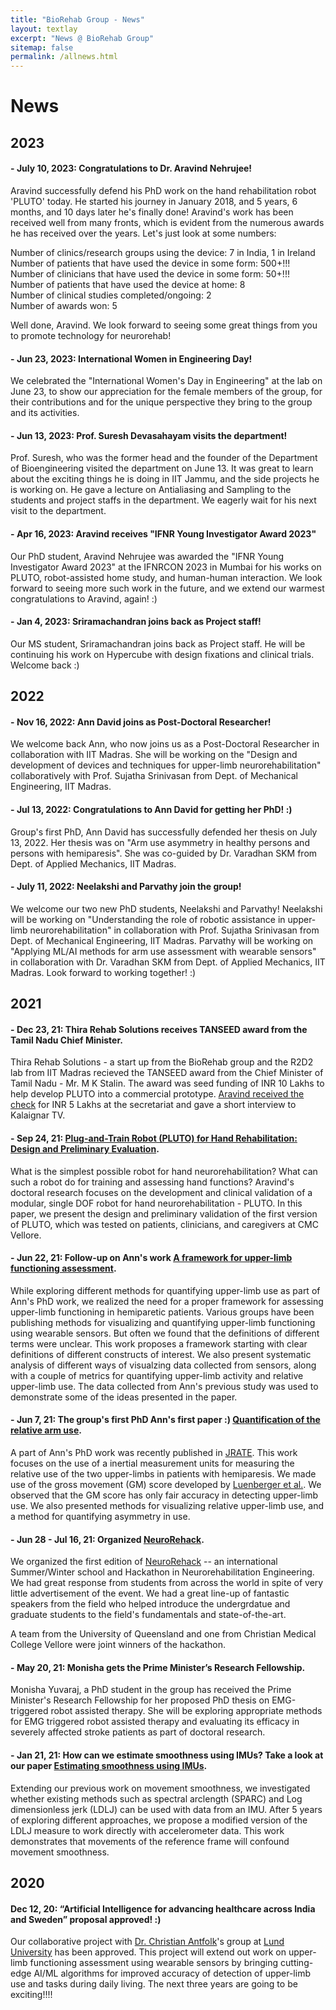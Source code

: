 ```yaml
---
title: "BioRehab Group - News"
layout: textlay
excerpt: "News @ BioRehab Group"
sitemap: false
permalink: /allnews.html
---
```


# News

## 2023

#### - **July 10, 2023: Congratulations to Dr. Aravind Nehrujee!**

Aravind successfully defend his PhD work on the hand rehabilitation robot 'PLUTO' today. He started his journey in January  2018, and 5 years, 6 months, and 10 days later he's finally done! Aravind's work has been received well from many fronts, which is evident from the numerous awards he has received over the years. Let's just look at some numbers: <br>

Number of clinics/research groups using the device: 7 in India, 1 in Ireland <br>
Number of patients that have used the device in some form: 500+!!! <br>
Number of clinicians that have used the device in some form: 50+!!! <br>
Number of patients that have used the device at home: 8 <br>
Number of clinical studies completed/ongoing: 2 <br>
Number of awards won: 5 <br>

Well done, Aravind. We look forward to seeing some great things from you to promote technology for neurorehab!

#### - **Jun 23, 2023: International Women in Engineering Day!**

We celebrated the "International Women's Day in Engineering" at the lab on June 23, to show our appreciation for the female members of the group, for their contributions and for the unique perspective they bring to the group and its activities.

#### - **Jun 13, 2023: Prof. Suresh Devasahayam visits the department!**

Prof. Suresh, who was the former head and the founder of the Department of Bioengineering visited the department on June 13. It was great to learn about the exciting things he is doing in IIT Jammu, and the side projects he is working on. He gave a lecture on Antialiasing and Sampling to the students and project staffs in the department. We eagerly wait for his next visit to the department. 

#### - **Apr 16, 2023: Aravind receives "IFNR Young Investigator Award 2023"**
Our PhD student, Aravind Nehrujee was awarded the "IFNR Young Investigator Award 2023" at the IFNRCON 2023 in Mumbai for his works on PLUTO, robot-assisted home study, and human-human interaction. We look forward to seeing more such work in the future, and we extend our warmest congratulations to Aravind, again! :)

#### - **Jan 4, 2023: Sriramachandran joins back as Project staff!**
Our MS student, Sriramachandran joins back as Project staff. He will be continuing his work on Hypercube with design fixations and clinical trials. Welcome back :)

## 2022

#### - **Nov 16, 2022: Ann David joins as Post-Doctoral Researcher!**
We welcome back Ann, who now joins us as a Post-Doctoral Researcher in collaboration with IIT Madras. She will be working on the "Design and development of devices and techniques for upper-limb neurorehabilitation" collaboratively with Prof. Sujatha Srinivasan from Dept. of Mechanical Engineering, IIT Madras.


#### - **Jul 13, 2022: Congratulations to Ann David for getting her PhD! :)**
Group's first PhD, Ann David has successfully defended her thesis on July 13, 2022. Her thesis was on "Arm use asymmetry in healthy persons and persons with hemiparesis". She was co-guided by Dr. Varadhan SKM from Dept. of Applied Mechanics, IIT Madras.


#### - **July 11, 2022: Neelakshi and Parvathy join the group!**
We welcome our two new PhD students, Neelakshi and Parvathy! Neelakshi will be working on "Understanding the role of robotic assistance in upper-limb neurorehabilitation" in collaboration with Prof. Sujatha Srinivasan from Dept. of Mechanical Engineering, IIT Madras. Parvathy will be working on "Applying ML/AI methods for arm use assessment with wearable sensors" in collaboration with Dr. Varadhan SKM from Dept. of Applied Mechanics, IIT Madras. Look forward to working together! :)

## 2021

#### - **Dec 23, 21: Thira Rehab Solutions receives TANSEED award from the Tamil Nadu Chief Minister.**
Thira Rehab Solutions - a start up from the BioRehab group and the R2D2 lab from IIT Madras recieved the TANSEED award from the Chief Minister of Tamil Nadu - Mr. M K Stalin. The award was seed funding of INR 10 Lakhs to help develop PLUTO into a commercial prototype. <a href="https://youtu.be/IfElkf0WjlA?t=42">Aravind received the check</a> for INR 5 Lakhs at the secretariat and gave a short interview to Kalaignar TV.

#### - **Sep 24, 21: <a href="https://ieeexplore.ieee.org/document/9548086?source=authoralert">Plug-and-Train Robot (PLUTO) for Hand Rehabilitation: Design and Preliminary Evaluation</a>.**
What is the simplest possible robot for hand neurorehabilitation? What can such a robot do for training and assessing hand functions? Aravind's doctoral research focuses on the development and clinical validation of a modular, single DOF robot for hand neurorehabilitation - PLUTO. In this paper, we present the design and preliminary validation of the first version of PLUTO, which was tested on patients, clinicians, and caregivers at CMC Vellore. 

#### - **Jun 22, 21: Follow-up on Ann's work <a href="https://www.frontiersin.org/articles/10.3389/fnhum.2021.667509/full">A framework for upper-limb functioning assessment</a>.**
While exploring different methods for quantifying upper-limb use as part of Ann's PhD work, we realized the need for a proper framework for assessing upper-limb functioning in hemiparetic patients. Various groups have been publishing methods for visualizing and quantifying upper-limb functioning using wearable sensors. But often we found that the definitions of different terms were unclear. This work proposes a framework starting with clear definitions of different constructs of interest. We also present systematic analysis of different ways of visualzing data collected from sensors, along with a couple of metrics for quantifying upper-limb activity and relative upper-limb use. The data collected from Ann's previous study was used to demonstrate some of the ideas presented in the paper.  

#### - **Jun 7, 21: The group's first PhD Ann's first paper :) <a href="https://journals.sagepub.com/doi/full/10.1177/20556683211019694">Quantification of the relative arm use</a>.**
A part of Ann's PhD work was recently published in <a href="https://uk.sagepub.com/en-gb/eur/journal/journal-rehabilitation-and-assistive-technologies-engineering">JRATE</a>. This work focuses on the use of a inertial measurement units for measuring the relative use of the two upper-limbs in patients with hemiparesis. We made use of the gross movement (GM) score developed by <a href="https://link.springer.com/article/10.1007/s11517-016-1496-7">Luenberger et al.<a/>. We observed that the GM score has only fair accuracy in detecting upper-limb use. We also presented methods for visualizing relative upper-limb use, and a method for quantifying asymmetry in use. 

#### - **Jun 28 - Jul 16, 21: Organized <a href="http://neurorehack.com">NeuroRehack</a>.**

We organized the first edition of <a href="http://neurorehack.com">NeuroRehack</a> -- an international Summer/Winter school and Hackathon in Neurorehabilitation Engineering. We had great response from students from across the world in spite of very little advertisement of the event. We had a great line-up of fantastic speakers from the field who helped introduce the undergrdatue and graduate students to the field's fundamentals and state-of-the-art. 

A team from the University of Queensland and one from Christian Medical College Vellore were joint winners of the hackathon.

#### - **May 20, 21: Monisha gets the  Prime Minister’s Research Fellowship.**
Monisha Yuvaraj, a PhD student in the group has received the Prime Minister's Research Fellowship for her proposed PhD thesis on EMG-triggered robot assisted therapy. She will be exploring appropriate methods for EMG triggered robot assisted therapy and evaluating its efficacy in severely affected stroke patients as part of doctoral research.

#### - **Jan 21, 21: How can we estimate smoothness using IMUs? Take a look at our paper <a href="https://www.frontiersin.org/articles/10.3389/fbioe.2020.558771/full">Estimating smoothness using IMUs</a>.**

Extending our previous work on movement smoothness, we investigated whether existing methods such as spectral arclength (SPARC) and Log dimensionless jerk (LDLJ) can be used with data from an IMU. After 5 years of exploring different approaches, we propose a modified version of the LDLJ measure to work directly with accelerometer data. This work demonstrates that movements of the reference frame will confound movement smoothness.

## 2020
#### **Dec 12, 20: “Artificial Intelligence for advancing healthcare across India and Sweden” proposal approved! :)**

Our collaborative project with <a href="https://portal.research.lu.se/portal/en/persons/christian-antfolk(b8da39ee-4f0d-46c8-80da-0879b1f27e62).html">Dr. Christian Antfolk</a>'s group at <a href="https://www.lunduniversity.lu.se/">Lund University</a> has been approved. This project will extend out work on upper-limb functioning assessment using wearable sensors by bringing cutting-edge AI/ML algorithms for improved accuracy of detection of upper-limb use and tasks during daily living. The next three years are going to be exciting!!!!
